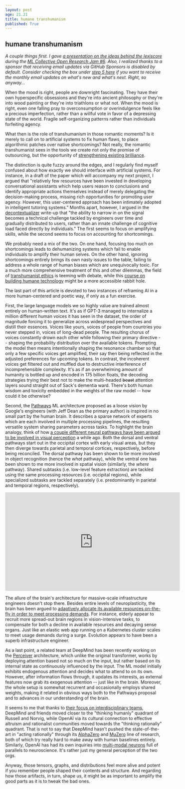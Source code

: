 ```yaml
---
layout: post
age: 21.21
title: humane transhumanism
published: True
---
```


## humane transhumanism

_A couple things first. I gave [a presentation on the ideas behind the lexiscore](https://youtu.be/AT7sSTRRN7o?t=723) during the [ML Collective Open Research Jam #6](https://mlcollective.org/events/). Also, I realized thanks to a sponsor that receiving email updates via GitHub Sponsors is disabled by default. Consider checking the box under [step 5 here](https://docs.github.com/en/sponsors/sponsoring-open-source-contributors/managing-your-sponsorship#managing-email-updates-for-your-sponsorship) if you want to receive the monthly email updates on what's new and what's next. Right, so anyway..._

When the mood is right, people are downright fascinating. They have their own hyperspecific obsessions and they're into ancient philosophy or they're into wood painting or they're into triathlons or what not. When the mood is right, even one falling pray to overconsumption or overindulgence feels like a precious imperfection, rather than a willful vote in favor of a depressing state of the world. Fragile self-organizing patterns rather than individuals forfeiting agency.

What then is the role of transhumanism in those romantic moments? Is it merely to call on to artificial systems to fix human flaws, to place algorithmic patches over native shortcomings? Not really, the romantic transhumanist sees in the tools we create not only the promise of outsourcing, but the opportunity of [strengthening existing brilliance](https://www.humanetech.com/technologists#principles).

The distinction is quite fuzzy around the edges, and I regularly find myself confused about how exactly we should interface with artificial systems. For instance, in a draft of the paper which will accompany my next project, I argued that "relatively few resources have been invested in developing conversational assistants which help users reason to conclusions and identify appropriate actions themselves instead of merely delegating the decision-making process, missing rich opportunities for promoting user agency. However, this user-centered approach has been intimately adopted in intelligent tutoring systems." Months apart, however, I argued in the [decontextualizer](/thoughtware/decontextualizer) write-up that "the ability to narrow in on the signal becomes a technical challenge tackled by engineers over time and gradually distributed to users, rather than an innate challenge of cognitive load faced directly by individuals." The first seems to focus on amplifying skills, while the second seems to focus on accounting for shortcomings.

We probably need a mix of the two. On one hand, focusing too much on shortcomings leads to dehumanizing systems which fail to enable individuals to amplify their human selves. On the other hand, ignoring shortcomings entirely brings its own nasty issues to the table, failing to address a whole range of human biases which are unequivocally toxic. For a much more comprehensive treatment of this and other dilemmas, the field of [transhumanist ethics](https://nickbostrom.com/ethics/human-enhancement.html) is teeming with debate, while this [course on building humane technology](https://www.humanetech.com/course) might be a more accessible rabbit hole.

The last part of this article is devoted to two instances of reframing AI in a more human-centered and poetic way, if only as a fun exercise.

First, the large language models we so highly value are trained almost entirely on human-written text. It's as if GPT-3 managed to internalize a million different human voices it has seen in the dataset, the order of magnitude forcing it to generalize across widespread perspectives and distill their essences. Voices like yours, voices of people from countries you never stepped in, voices of long-dead people. The resulting chorus of voices constantly drown each other while following their primary directive -- shaping the probability distribution over the available tokens. Prompting the model then means intentionally shaping the resonance chamber so that only a few specific voices get amplified, their say then being reflected in the adjusted preferences for upcoming tokens. In contrast, the incoherent voices get filtered out and muffled due to destructive interference of incomprehensible complexity. It's as if an overwhelming amount of humanity is bottled up and encoded in 175 billion floats, the decoding strategies trying their best not to make the multi-headed ~~beast~~ attention layers sound straight out of Sack's dementia ward. There's both human wisdom and toxicity embedded in the weights of the raw model -- how could it be otherwise?

Second, the [Pathways](https://blog.google/technology/ai/introducing-pathways-next-generation-ai-architecture/) ML architecture proposed as a loose vision by Google's engineers (with Jeff Dean as the primary author) is inspired in no small part by the human brain. It describes a sparse network of experts which are each involved in multiple processing pipelines, the resulting versatile system sharing parameters across tasks. To highlight the brain analogy, think of how [a couple different neural pathways have been argued to be involved in visual perception](http://www.scholarpedia.org/article/What_and_where_pathways) a while ago. Both the dorsal and ventral pathways start out in the occipital cortex with early visual areas, but they then diverge towards parietal and temporal cortices, respectively, before being reconciled. The dorsal pathway has been shown to be more involved in object recognition (hence the _what_ pathway), while the ventral one has been shown to me more involved in spatial vision (similarly, the _where_ pathway). Shared subtasks (i.e. low-level feature extraction) are tackled using the same processing resources (i.e. occipital regions), while specialized subtasks are tackled separately (i.e. predominantly in parietal and temporal regions, respectively).

<p>
<div class="iframe-holder" style="margin: 0">
<iframe width="560" height="315" src="https://www.youtube-nocookie.com/embed/Nf-d9CcEZ2w" title="YouTube video player" frameborder="0" allow="accelerometer; autoplay; clipboard-write; encrypted-media; gyroscope; picture-in-picture" allowfullscreen></iframe>
</div>
</p>

The allure of the brain's architecture for massive-scale infrastructure engineers doesn't stop there. Besides entire levels of neuroplasticity, the brain has been argued to [adaptively allocate its available resources on-the-fly in order to meet processing demands](https://www.ncbi.nlm.nih.gov/pmc/articles/PMC3359129/). For instance, elderly appear to recruit more spread-out brain regions in vision-intensive tasks, to compensate for both a decline in available resources and decaying sense organs. Just like an elastic web app running on a Kubernetes cluster scales to meet usage demands during a surge. Evolution appears to have been a superb infrastructure engineer.

As a last point, a related team at DeepMind has been recently working on the [Perceiver](https://deepmind.com/research/publications/2021/Perceiver-General-Perception-with-Iterative-Attention) architecture, which unlike the original transformer, works by deploying attention based not so much on the input, but rather based on its internal state as continuously influenced by the input. The ML model initially exhibits endogenous attention and decides what to attend to on its own. However, after information flows through, it updates its interests, as external features now grab its exogenous attention -- just like in the brain. Moreover, the whole setup is somewhat recurrent and occasionally employs shared weights, making it related in obvious ways both to the Pathways proposal and to advances in our understanding of the brain.

It seems to me that thanks to [their focus on interdisciplinary teams](https://deepmind.com/about#teams), DeepMind and friends moved closer to the "thinking humanly" quadrant of Russell and Norvig, while OpenAI via its cultural connection to effective altruism and rationalist communities moved towards the "thinking rationally" quadrant. That is not to say that DeepMind hasn't pushed the state-of-the-art in "acting rationally" through its [AlphaZero](https://deepmind.com/blog/article/alphazero-shedding-new-light-grand-games-chess-shogi-and-go) and [MuZero](https://deepmind.com/blog/article/muzero-mastering-go-chess-shogi-and-atari-without-rules) line of research, both of which try really hard to make away with human baselines entirely. Similarly, OpenAI has had its own inquiries into [multi-modal neurons](https://openai.com/blog/multimodal-neurons/) full of parallels to neuroscience. It's rather just my general perception of the two orgs.

Anyway, those tensors, graphs, and distributions feel more alive and potent if you remember people shaped their contents and structure. And regarding how those artifacts, in turn, shape us, it might be as important to amplify the good parts as it is to tweak the bad ones.
